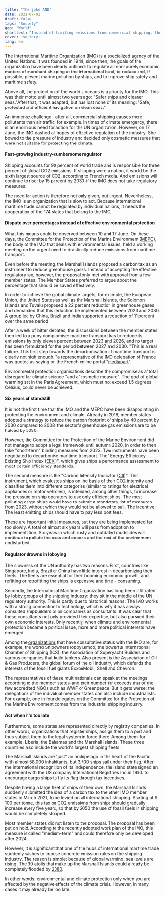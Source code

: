 ```yaml
---
title: "The joke AND"
date: 2021-07-02
draft: false
tags: "Society"
geo: "World"
shorttext: "Instead of limiting emissions from commercial shipping, the relevant regulatory authority is cuddling with industry."
cover: "society"
lang: en
---
```


The International Maritime Organization [(IMO)](https://www.imo.org/ "IMO") is a specialized agency of the United Nations. It was founded in 1948; since then, the goals of the organization have been clearly outlined: to regulate all non-purely economic matters of merchant shipping at the international level, to reduce and, if possible, prevent marine pollution by ships, and to improve ship safety and maritime safety.

Above all, the protection of the world's oceans is a priority for the IMO. This was their motto until almost two years ago: "Safer ships and cleaner seas."After that, it was adapted, but has lost none of its meaning: "Safe, protected and efficient navigation on clean seas."

An immense challenge - after all, commercial shipping causes more pollutants than air traffic, for example. In times of climate emergency, there is an enormous need for action for the UN organization. However, on 17 June, the IMO dashed all hopes of effective regulation of the industry. She bowed to the pressure of industry and decided only cosmetic measures that were not suitable for protecting the climate.

#### Fast-growing industry-cumbersome regulator

Shipping accounts for 90 percent of world trade and is responsible for three percent of global CO2 emissions. If shipping were a nation, it would be the sixth largest source of CO2, according to French media. And emissions will continue to rise: by 15 percent by 2030-if the IMO does not take regulatory measures.

The need for action is therefore not only given, but urgent. Nevertheless, the IMO is an organization that is slow to act. Because international maritime trade cannot be regulated by individual nations, it needs the cooperation of the 174 states that belong to the IMO.

#### Dispute over percentages instead of effective environmental protection

What this means could be observed between 10 and 17 June. On these days, the Committee for the Protection of the Marine Environment ([MEPC](https://www.imo.org/en/MediaCentre/MeetingSummaries/Pages/MEPC-default.aspx "MPEC")), the body of the IMO that deals with environmental issues, held a working meeting on the urgent need to drastically reduce emissions from maritime transport.

Even before the meeting, the Marshall Islands proposed a carbon tax as an instrument to reduce greenhouse gases. Instead of accepting the effective regulatory tax, however, the proposal only met with approval from a few member states. The Member States preferred to argue about the percentage that should be saved effectively.

In order to achieve the global climate targets, for example, the European Union, the United States as well as the Marshall Islands, the Solomon Islands and Tuvalu proposed a 22 percent reduction in greenhouse gases and demanded that this reduction be implemented between 2023 and 2030. A group led by China, Brazil and India supported a reduction of 11 percent over the same period.

After a week of bitter debates, the discussions between the member states then led to a puny compromise: maritime transport has to reduce its emissions by only eleven percent between 2023 and 2026, and no target has been formulated for the period between 2027 and 2030. "This is a real failure. This first step towards the decarbonisation of maritime transport is clearly not high enough, "a representative of the IMO delegation of France was quoted as saying on the French online portal "[mediapart](https://www.mediapart.fr/journal/international/180621/une-agence-des-nations-unies-entrave-la-lutte-contre-le-rechauffement-climatique "Une agence des Nations unies entrave la lutte contre le réchauffement climatique")".

Environmental protection organisations describe the compromise as a"total disregard for climate science "and a"cosmetic measure". The goal of global warming set in the Paris Agreement, which must not exceed 1.5 degrees Celsius, could never be achieved.

#### Six years of standstill

It is not the first time that the IMO and the MEPC have been disappointing in protecting the environment and climate. Already in 2018, member states adopted a strategy to reduce the carbon footprint of ships by 40 percent by 2030 compared to 2008; the sector's greenhouse gas emissions are to be halved by 2050.

However, the Committee for the Protection of the Marine Environment did not manage to adopt a legal framework until autumn 2020, in order to then take "short-term" binding measures from 2023. Two instruments have been negotiated to decarbonise maritime transport. The" Energy Efficiency Existing Ship Index ([EEXI](https://www.deutsche-flagge.de/de/aktuelles/aktuelle-nachrichten/schiffe-muessen-zukuenftig-effizienter-werden))", which gives ships a performance assessment to meet certain efficiency standards.

The second measure is the "Carbon Intensity Indicator ([CII](https://www.deutsche-flagge.de/de/aktuelles/aktuelle-nachrichten/schiffe-muessen-zukuenftig-effizienter-werden "SCHIFFE MÜSSEN ZUKÜNFTIG EFFIZIENTER WERDEN"))". This instrument, which evaluates ships on the basis of their CO2 intensity and classifies them into different categories (similar to ratings for electrical appliances or motor vehicles), is intended, among other things, to increase the pressure on ship operators to use only efficient ships. The most polluting cargo ships would have to submit a mandatory list of measures from 2023, without which they would not be allowed to sail. The incentive: The least emitting ships should have to pay less port fees.

These are important initial measures, but they are being implemented far too slowly. A total of almost six years will pass from adoption to implementation. Six years in which rusty and outdated mudslides will continue to pollute the seas and oceans and the rest of the environment undisturbed.

#### Regulator drowns in lobbying

The slowness of the UN authority has two reasons. First, countries like Singapore, India, Brazil or China have little interest in decarbonizing their fleets. The fleets are essential for their booming economic growth, and refitting or retrofitting the ships is expensive and time - consuming.

Secondly, the International Maritime Organization has long been infiltrated by lobby groups of the shipping industry: they sit [in the middle](https://www.imo.org/fr/about/Membership/Pages/NGOsInConsultativeStatus.aspx "Organisations internationales non gouvernementales admises au statut consultatif auprès de") of the UN regulatory authority. This is partly due to historical reasons: The IMO works with a strong connection to technology, which is why it has always consulted shipbuilders or oil companies as consultants. It was clear that these consultants not only provided their expertise, but also pursued their own economic interests. Only recently, when climate and environmental protection became a political issue, more and more political interests have emerged.

Among the [organizations](https://www.imo.org/fr/about/Membership/Pages/NGOsInConsultativeStatus.aspx "Organisations internationales non gouvernementales admises au statut consultatif auprès d") that have consultative status with the IMO are, for example, the world Shipowners lobby Bimco; the powerful International Chamber of Shipping (ICS); the Association of Superyacht Builders and various companies that build tankers. Also present is the Association of Oil & Gas Producers, the global forum of the oil industry, which defends the interests of the fossil fuel giants ExxonMobil, Shell and Chevron.

The representatives of these multinationals can speak at the meetings according to the member states-and their number far exceeds that of the few accredited NGOs such as WWF or Greenpeace. But it gets worse: the delegations of the individual member states can also include industrialists. For example, one in four delegates on the Committee for the Protection of the Marine Environment comes from the industrial shipping industry.

#### Act when it's too late

Furthermore, some states are represented directly by registry companies. In other words, organizations that register ships, assign them to a port and thus subject them to the legal system in force there. Among them, for example, Liberia, the Bahamas and the Marshall Islands. These three countries also include the world's largest shipping fleets.

The Marshall Islands are "just" an archipelago in the heart of the Pacific with almost 58,000 inhabitants, but [3,700 ships](https://unctad.org/news/decarbonizing-shipping-what-role-flag-states "What role for flag states?") sail under their flag. After the international recognition of its independence, the island state signed an agreement with the US company International Registries Inc.in 1990. to encourage cargo ships to fly its flag through tax incentives.

Despite having a large fleet of ships of their own, the Marshall Islands suddenly submitted the idea of a carbon tax to the other IMO member states in March 2021, to be levied on all international shipping. Starting at $ 100 per tonne, this tax on CO2 emissions from ships should gradually increase every five years, so that by 2050 the use of fossil fuels in shipping would be completely stopped.

Most member states did not listen to the proposal. The proposal has been put on hold. According to the recently adopted work plan of the IMO, this measure is called "medium-term" and could therefore only be developed after 2024.

However, it is significant that one of the hubs of international maritime trade suddenly wishes to impose concrete emission rules on the shipping industry. The reason is simple: because of global warming, sea levels are rising. The 30 atolls that make up the Marshall Islands could already be completely flooded by [2080](https://agupubs.onlinelibrary.wiley.com/doi/full/10.1029/2020EF001525 "Rethinking Reef Island Stability in Relation to Anthropogenic Sea Level Rise").

In other words: environmental and climate protection only when you are affected by the negative effects of the climate crisis. However, in many cases it may already be too late.
